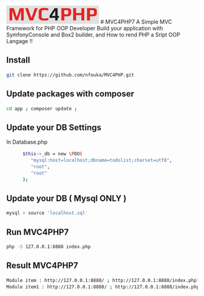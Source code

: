 

<img src="https://raw.githubusercontent.com/nfouka/MVC4PHP/master/mvc4php7.png" />
# MVC4PHP7
A Simple MVC Framework for PHP OOP Developer 
Build your application with SymfonyConsole and Box2 builder, and How to rend PHP a Sript OOP Langage !! 

## Install 
```bash
git clone https://github.com/nfouka/MVC4PHP.git
```


## Update packages with composer 
```bash
cd app ; composer update ; 
```

## Update your DB Settings
In Database.php 
```bash
      $this->_db = new \PDO(
         "mysql:host=localhost;dbname=todolist;charset=utf8",
         "root",
         "root"
      );
```


## Update your DB ( Mysql ONLY ) 
```bash
mysql > source 'localhost.sql' 
```

## Run MVC4PHP7 
```bash
php -S 127.0.0.1:8888 index.php
```
## Result MVC4PHP7
```bash
Module item : http://127.0.0.1:8888/ ; http://127.0.0.1:8888/index.php?query=item/acheter-le-pain/item
Module item1 : http://127.0.0.1:8888/ ; http://127.0.0.1:8888/index.php?query=item1/acheter-le-pain/item1
```
